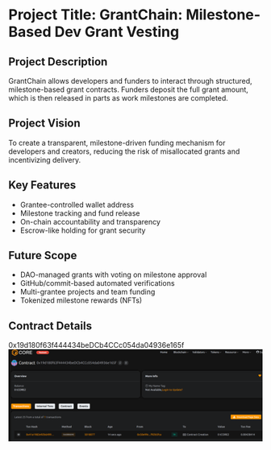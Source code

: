 # Project Title: GrantChain: Milestone-Based Dev Grant Vesting  
 
## Project Description                  
     
GrantChain allows developers and funders to interact through structured, milestone-based grant contracts. Funders deposit the full grant amount, which is then released in parts as work milestones are completed.
 
## Project Vision  
 
To create a transparent, milestone-driven funding mechanism for developers and creators, reducing the risk of misallocated grants and incentivizing delivery.
  
## Key Features
  
- Grantee-controlled wallet address 
- Milestone tracking and fund release 
- On-chain accountability and transparency
- Escrow-like holding for grant security

## Future Scope

- DAO-managed grants with voting on milestone approval
- GitHub/commit-based automated verifications
- Multi-grantee projects and team funding
- Tokenized milestone rewards (NFTs)

## Contract Details
0x19d180f63f444434beDCb4CCc054da04936e165f
![alt text](image.png)  

